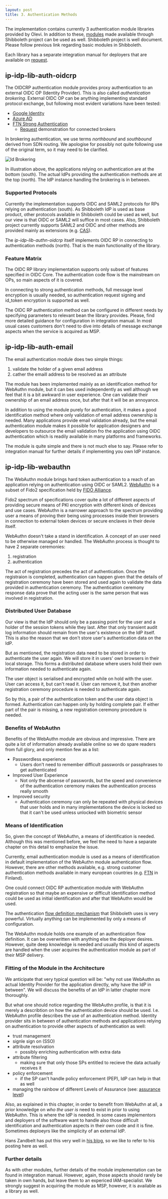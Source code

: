 ```yaml
---
layout: post
title: 3. Authentication Methods
---
```

The implementation contains currently 3 authentication module libraries provided by Olevi. In addition to these, [modules](https://shibboleth.atlassian.net/wiki/spaces/IDP4/pages/1265631601/AuthenticationConfiguration) made available through Shibboleth project can be used as well. Shibboleth project is well document. Please follow previous link regarding basic modules in Shibboleth.

Each library has a separate integration manual for deployers that are available on [request](https://www.weare.fi/en/contact-page/).

## ip-idp-lib-auth-oidcrp

The OIDCRP authentication module provides proxy authentication to an external OIDC OP (Identity Provider). This is also called _authentication brokering_. External OIDC OP can be anything implementing standard protocol exchange, but following most evident variations have been tested:
* [Google Identity](https://developers.google.com/identity/)
* [Azure AD](https://docs.microsoft.com/en-us/azure/active-directory/fundamentals/auth-oidc)
* [FTN Strong Authentication](https://www.kyberturvallisuuskeskus.fi/en/our-activities/regulation-and-supervision/electronic-identification)
    * [Request](https://www.weare.fi/en/contact-page/) demonstration for connected brokers

In brokering authentication, we use terms _northbound_ and _southbound_ derived from SDN routing. We apologise for possibly not quite following use of the original term, so it may need to be clarified.

![Id Brokering](../../../assets/img/idp-brokering.svg)

In illustration above, the applications relying on authentication are at the bottom (south). The actual IdPs providing the authentication methods are at the top (north). The IdP instance handling the brokering is in between.

### Supported Protocols

Currently the implementation supports OIDC and SAML2 protocols for RPs relying on authentication (south). As Shibboleth IdP is used as base product, other protocols available in Shibboleth could be used as well, but our view is that OIDC or SAML2 will suffice in most cases. Also, Shibboleth project currently supports SAML2 and OIDC and other methods are provided mainly as extensions (e.g. [CAS](https://shibboleth.atlassian.net/wiki/spaces/IDP4/pages/1265631627/CasProtocolConfiguration)).

The _ip-idp-lib-authn-oidcrp_ itself implements OIDC RP in connecting to authentication methods (north). That is the main functionality of the library.

### Feature Matrix

The OIDC RP library implementation supports only subset of features specified in OIDC Core. The authentication code flow is the mainstream on OPs, so main aspects of it is covered.

In connecting to strong authentication methods, full message level encryption is usually needed, so authentication request signing and id_token encryption is supported as well.

The OIDC RP authentication method can be configured in different needs by specifying parameters to relevant bean the library provides. Please, find more detailed guidance for configuration in integration manual. In most usual cases customers don't need to dive into details of message exchange aspects when the service is acquired as MSP.

## ip-idp-lib-auth-email

The email authentication module does two simple things:

1. validate the holder of a given email address
2. cather the emaill address to be resolved as an attribute

The module has been implemented mainly as an identification method for WebAuthn module, but it can bes used independently as well although we feel that it is a bit awkward in user experience. One can validate their ownership of an email address once, but after that it will be an annoyance.

In addition to using the module purely for authentication, it makes a good identification method where only validation of email address ownership is needed. Many applications provide email validation already, but the email authentication module makes it possible for application designers and developers to outsource the email validation fro the application using OIDC authentication which is readily available in many platforms and frameworks.

The module is quite simple and there is not much else to say. Please refer to integration manual for further details if implementing you own IdP instance.

## ip-idp-lib-webauthn

The WebAuthn module brings hard token authentication to a reach of an application relying on authentication using OIDC or SAML2. [WebAuthn](https://w3c.github.io/webauthn/) is a subset of Fido2 specification held by [FIDO Alliance](https://fidoalliance.org/fido2/).

Fido2 spectrum of specifications cover quite a lot of different aspects of providing secure means of PKI encryption with different kinds of devices and use cases. WebAuthn is a narrower approach to the spectrum providing user a means of proving their being using processes inside their browsers in connection to external token devices or secure enclaves in their devie itself.

WebAuthn doesn't take a stand in identification. A concept of an user need to be otherwise managed or handled. The WebAuthn process is thought to have 2 separate ceremonies:

1. registration
2. authentication

The act of registration precedes the act of authentication. Once the registraion is completed, authentication can happen given that the details of registration ceremony have been stored and used again to validate the data provided in authentication ceremony. The authentication ceremony response data prove that the acting user is the same person that was involved in registration.

### Distributed User Database

Our view is that the IdP should only be a passing point for the user and a holder of the session tokens while they last. After that only transient audit log information should remain from the user's existence on the IdP itself. This is also the reason that we don't store user's authentication data on the IdP.

But as mentioned, the registration data need to be stored in order to authenticate the user again. We will store it in users' own browsers in their local storage. This forms a distributed database where users hold their own information needed to authenticate again.

The user object is serialised and encrypted while on hold with the user. User can access it, but can't read it. User can remove it, but then another registration ceremony procedure is needed to authenticate again.

So by this, a pair of the authentication token and the user data object is formed. Authentication can happen only by holding complete pair. If either part of the pair is missing, a new registration ceremony procedure is needed.

### Benefits of WebAuthn

Benefits of the WebAuthn module are obvious and impressive. There are quite a lot of information already available online so we do spare readers from full glory, and only mention few as a list:

* Passwordless experience
    * Users don't need to remember difficult passwords or passphrases to get authenticated
* Improved User Experience
    * Not only the abcense of passwords, but the speed and convenience of the authentication ceremony makes the authentication process really smooth
* Improved security
    * Authentication ceremony can only be repeated with physical devices that user holds and in many implementations the device is locked so that it can't be used unless unlocked with biometric sensor 

### Means of Identification

So, given the concept of WebAuthn, a means of identification is needed. Although this was mentioned before, we feel the need to have a separate chapter on this detail to emphasize the issue.

Currently, email authentication module is used as a means of identification in default implementation of the WebAuthn module authentication flow. However, there are other methods available, e.g. strong customer authentication methods available in many european countries (e.g. [FTN](https://www.kyberturvallisuuskeskus.fi/en/our-activities/regulation-and-supervision/electronic-identification) in Finland).

One could connect OIDC RP authentication module with WebAuthn registration so that maybe an expensive or difficult identification method could be used as initial identification and after that WebAuthn would be used.

The authentication [flow definition mechanism](https://docs.spring.io/spring-webflow/docs/current-SNAPSHOT/reference/) that Shibboleth uses is very powerful. Virtually anything can be implemented by only a means of configuration.

The WebAuthn module holds one example of an authentication flow definition. It can be overwritten with anything else the deployer desires. However, quite deep knowledge is needed and usually this kind of aspects are handled when the user acquires the authentication module as part of their MSP delivery.

### Fitting of the Module in the Architecture

We anticipate that very typical question will be: "why not use WebAuthn as actual Identity Provider for the application directly, why have the IdP in between". We will discuss the benefits of an IdP in latter chapter more thoroughly.

But what one should notice regarding the WebAuthn profile, is that it is merely a describtion on how the authentication device should be used. I.e. WebAuthn profile describes the use of an authentication method. Identity provider sits in between of authentication methods and applications relying on authentication to provide other aspects of authentication as well:

* trust management
* signle sign on (SSO)
* attribute resolvation
    * possibly enriching authentication with extra data
* attribute filtering
    * making sure that only those SPs entitled to recieve the data actually receives it
* policy enforcement
    * if the SP can't handle policy enforcement (PEP), IdP can help in that as well
* managing the rainbow of different Levels of Assurance (see: [assurance level](https://www.rfc-editor.org/rfc/rfc4949))

Also, as explained in this chapter, in order to benefit from WebAuthn at all, a prior knowledge on _who the user is_ need to exist in prior to using WebAuthn. This is where the IdP is needed. In some cases implementors and deployers of the software want to handle also those difficult identification and authentication aspects in their own code and it is fine. Sometimes deploeyrs like the simplicity of an external IdP.

Hans Zandbelt has put this very well in [his blog](https://hanszandbelt.wordpress.com/2022/05/05/a-webauthn-apache-module/), so we like to refer to his posting here as well.

### Further details

As with other modules, further details of the module implementation can be found in integration manual. However, again, those aspects should rarely be taken in own hands, but leave them to an expericed IAM-specialist. We strongly suggest in acquiring the module as MSP, however, it is available as a library as well.